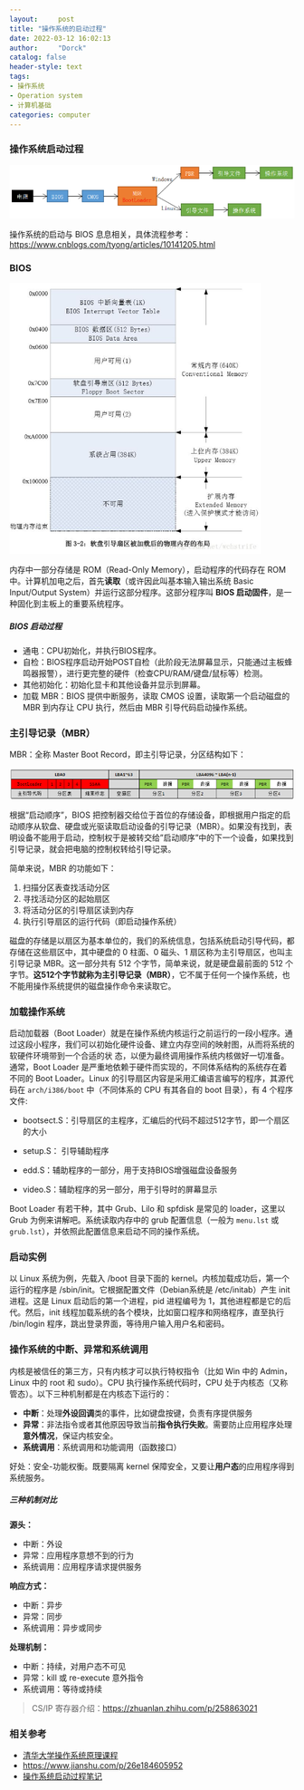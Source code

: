 ```yaml
---
layout:     post
title: "操作系统的启动过程"
date: 2022-03-12 16:02:13
author:     "Dorck"
catalog: false
header-style: text
tags: 
- 操作系统
- Operation system
- 计算机基础
categories: computer
---
```




### 操作系统启动过程

![operation_sys_startup](/img/in-post/post-computer-science/operation_sys_startup.png)

操作系统的启动与 BIOS 息息相关，具体流程参考：https://www.cnblogs.com/tyong/articles/10141205.html

### BIOS

<img src="/img/in-post/post-computer-science/bios_distribution.jpeg" alt="bios_distribution" style="zoom:67%;" />

内存中一部分存储是 ROM（Read-Only Memory），启动程序的代码存在 ROM 中。计算机加电之后，首先**读取**（或许因此叫基本输入输出系统 Basic Input/Output System）并运行这部分程序。这部分程序叫 **BIOS 启动固件**，是一种固化到主板上的重要系统程序。

##### BIOS 启动过程

- 通电：CPU初始化，并执行BIOS程序。
- 自检：BIOS程序启动开始POST自检（此阶段无法屏幕显示，只能通过主板蜂鸣器报警），进行更完整的硬件（检查CPU/RAM/键盘/鼠标等）检测。
- 其他初始化：初始化显卡和其他设备并显示到屏幕。
- 加载 MBR：BIOS 提供中断服务，读取 CMOS 设置，读取第一个启动磁盘的 MBR 到内存让 CPU 执行，然后由 MBR 引导代码启动操作系统。

### 主引导记录（MBR）

MBR：全称 Master Boot Record，即主引导记录，分区结构如下：

![mbr_distribution](/img/in-post/post-computer-science/mbr_distribution.png)

根据“启动顺序”，BIOS 把控制器交给位于首位的存储设备，即根据用户指定的启动顺序从软盘、硬盘或光驱读取启动设备的引导记录（MBR）。如果没有找到，表明设备不能用于启动，控制权于是被转交给”启动顺序”中的下一个设备，如果找到引导记录，就会把电脑的控制权转给引导记录。

简单来说，MBR 的功能如下：

1. 扫描分区表查找活动分区
2. 寻找活动分区的起始扇区
3. 将活动分区的引导扇区读到内存
4. 执行引导扇区的运行代码（即启动操作系统）

磁盘的存储是以扇区为基本单位的，我们的系统信息，包括系统启动引导代码，都存储在这些扇区中，其中硬盘的 0 柱面、0 磁头、1 扇区称为主引导扇区，也叫主引导记录 MBR。这一部分共有 512 个字节，简单来说，就是硬盘最前面的 512 个字节。**这512个字节就称为主引导记录（MBR）**，它不属于任何一个操作系统，也不能用操作系统提供的磁盘操作命令来读取它。

### 加载操作系统

启动加载器（Boot Loader）就是在操作系统内核运行之前运行的一段小程序。通过这段小程序，我们可以初始化硬件设备、建立内存空间的映射图，从而将系统的软硬件环境带到一个合适的状 态，以便为最终调用操作系统内核做好一切准备。通常，Boot Loader 是严重地依赖于硬件而实现的，不同体系结构的系统存在着不同的 Boot Loader。Linux 的引导扇区内容是采用汇编语言编写的程序，其源代码在 `arch/i386/boot` 中（不同体系的 CPU 有其各自的 boot 目录），有 4 个程序文件:

- bootsect.S：引导扇区的主程序，汇编后的代码不超过512字节，即一个扇区的大小

- setup.S： 引导辅助程序

- edd.S：辅助程序的一部分，用于支持BIOS增强磁盘设备服务

- video.S：辅助程序的另一部分，用于引导时的屏幕显示

Boot Loader 有若干种，其中 Grub、Lilo 和 spfdisk 是常见的 loader，这里以 Grub 为例来讲解吧。系统读取内存中的 grub 配置信息（一般为 `menu.lst` 或 `grub.lst`），并依照此配置信息来启动不同的操作系统。

### 启动实例

以 Linux 系统为例，先载入 /boot 目录下面的 kernel。内核加载成功后，第一个运行的程序是 /sbin/init。它根据配置文件（Debian系统是 /etc/initab）产生 init 进程。这是 Linux 启动后的第一个进程，pid 进程编号为 1，其他进程都是它的后代。然后，init 线程加载系统的各个模块，比如窗口程序和网络程序，直至执行 /bin/login 程序，跳出登录界面，等待用户输入用户名和密码。



### 操作系统的中断、异常和系统调用

内核是被信任的第三方，只有内核才可以执行特权指令（比如 Win 中的 Admin，Linux 中的 root 和 sudo）。CPU 执行操作系统代码时，CPU 处于内核态（又称管态）。以下三种机制都是在内核态下运行的：

- **中断**：处理**外设回调**类的事件，比如键盘按键，负责有序提供服务
- **异常**：非法指令或者其他原因导致当前**指令执行失败**。需要防止应用程序处理**意外情况**，保证内核安全。
- **系统调用**：系统调用和功能调用（函数接口）

好处：安全-功能权衡。既要隔离 kernel 保障安全，又要让**用户态**的应用程序得到系统服务。

##### 三种机制对比

**源头：**

- 中断：外设
- 异常：应用程序意想不到的行为
- 系统调用：应用程序请求提供服务

**响应方式：**

- 中断：异步
- 异常：同步
- 系统调用：异步或同步

**处理机制：**

- 中断：持续，对用户态不可见
- 异常：kill 或 re-execute 意外指令
- 系统调用：等待或持续

> CS/IP 寄存器介绍：https://zhuanlan.zhihu.com/p/258863021

### 相关参考

- [清华大学操作系统原理课程](https://wiki.deepin.org/wiki/%E7%B3%BB%E7%BB%9F%E5%90%AF%E5%8A%A8%E6%B5%81%E7%A8%8B)
- https://www.jianshu.com/p/26e184605952
- [操作系统启动过程笔记](https://437436999.github.io/2020/02/15/%E6%93%8D%E4%BD%9C%E7%B3%BB%E7%BB%9F%E5%90%AF%E5%8A%A8%E8%BF%87%E7%A8%8B/)